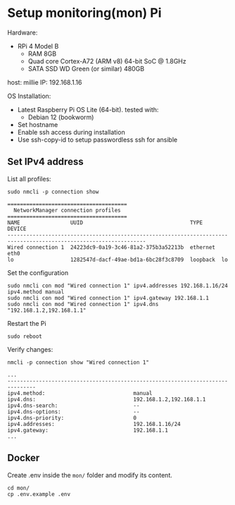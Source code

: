 # Setup monitoring(mon) Pi

Hardware:
- RPi 4 Model B
  - RAM 8GB
  - Quad core Cortex-A72 (ARM v8) 64-bit SoC @ 1.8GHz
  - SATA SSD WD Green (or similar) 480GB

host: millie
IP: 192.168.1.16

OS Installation:
- Latest Raspberry Pi OS Lite (64-bit). tested with:
  -  Debian 12 (bookworm)
- Set hostname
- Enable ssh access during installation
- Use ssh-copy-id to setup passwordless ssh for ansible

## Set IPv4 address

List all profiles:
```
sudo nmcli -p connection show

======================================
  NetworkManager connection profiles
======================================
NAME                UUID                                  TYPE      DEVICE
------------------------------------------------------------------------------------------------------------------
Wired connection 1  24223dc9-0a19-3c46-81a2-375b3a52213b  ethernet  eth0
lo                  1282547d-dacf-49ae-bd1a-6bc28f3c8709  loopback  lo
```

Set the configuration
```
sudo nmcli con mod "Wired connection 1" ipv4.addresses 192.168.1.16/24 ipv4.method manual
sudo nmcli con mod "Wired connection 1" ipv4.gateway 192.168.1.1
sudo nmcli con mod "Wired connection 1" ipv4.dns "192.168.1.2,192.168.1.1"
```

Restart the Pi
```
sudo reboot
```

Verify changes:
```
nmcli -p connection show "Wired connection 1"

...
-------------------------------------------------------------------------------
ipv4.method:                            manual
ipv4.dns:                               192.168.1.2,192.168.1.1
ipv4.dns-search:                        --
ipv4.dns-options:                       --
ipv4.dns-priority:                      0
ipv4.addresses:                         192.168.1.16/24
ipv4.gateway:                           192.168.1.1
...
```

## Docker
Create .env inside the `mon/` folder and modify its content.
```
cd mon/
cp .env.example .env
```

